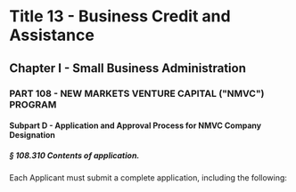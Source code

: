 
# Title 13 - Business Credit and Assistance
## Chapter I - Small Business Administration
### PART 108 - NEW MARKETS VENTURE CAPITAL ("NMVC") PROGRAM
#### Subpart D - Application and Approval Process for NMVC Company Designation
##### § 108.310 Contents of application.

Each Applicant must submit a complete application, including the following:
